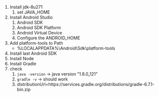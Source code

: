 1. Install jdk-8u271
   1. set JAVA_HOME
2. Install Android Studio
      1. Android SDK
      2. Android SDK Platform
      3. Android Virtual Device
   1. Configure the ANDROID_HOME
3. Add platform-tools to Path
   - %LOCALAPPDATA%\Android\Sdk\platform-tools
4. Install last Android SDK 
5. Install Node
6. Install Gradle
7. check
   1. ```java -version``` -> java version "1.8.0_121"
   2. ```gradle -v``` -> should work
   3. distributionUrl=https\://services.gradle.org/distributions/gradle-6.7.1-bin.zip